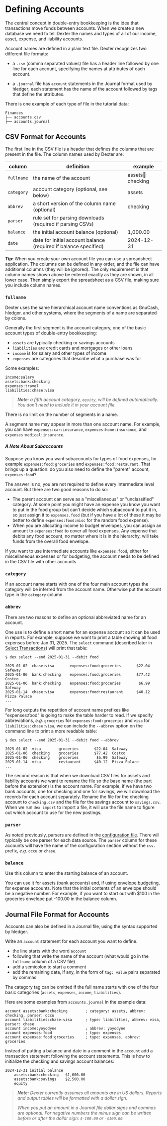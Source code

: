 # Defining Accounts

The central concept in double-entry bookkeeping is the idea that transactions move funds between accounts.
When we create a new database we need to tell Dexter the names and types of all of our income, asset, expense, and liability accounts.

Account names are defined in a plain text file.
Dexter recognizes two different file formats:

* a `.csv` (comma separated values) file has a header line followed by one line for each account, specifying the names at attributes of each account.

* a `.journal` file has `account` statements in the Journal format used by hledger; each statement has the name of the account followed by tags that define the attributes.

There is one example of each type of file in the tutorial data:
```plain
Finances
├── accounts.csv
├── accounts.journal
```

## CSV Format for Accounts

The first line in the CSV file is a header that defines the columns that are present in the file.
The column names used by Dexter are:

| column | definition | example |
| --- | --- | --- |
| `fullname` | the name of the account | assets:bank:checking |
| `category` | account category (optional, see below) | assets |
| `abbrev` | a short version of the column name (optional) | checking |
| `parser` | rule set for parsing downloads (required if parsing CSVs) |
| `balance` | the initial account balance (optional) | 1,000.00 |
| `date` | date for initial account balance (required if balance specified) | 2024-12-31 |

**Tip:** When you create your own account file you can use a spreadsheet application.
The columns can be defined in any order, and the file can have additional columns (they will be ignored).
The only requirement is that column names shown above be entered exactly as they are shown, in all lower case.
Then simply export the spreadsheet as a CSV file, making sure you include column names.

### `fullname`

Dexter uses the same hierarchical account name conventions as GnuCash, hledger, and other systems, where
the segments of a name are separated by colons.

Generally the first segment is the account category, one of the basic account types of double-entry bookkeeping:

* `assets` are typically checking or savings accounts
* `liabilities` are credit cards and mortgages or other loans
* `income` is for salary and other types of income
* `expenses` are categories that describe what a purchase was for

Some examples:
```plain
income:salary
assets:bank:checking
expenses:travel
liabilities:chase:visa
```

> _**Note**: a fifth account category, `equity`, will be defined automatically.  You don't need to include it in your account file._

There is no limit on the number of segments in a name.

A segment name may appear in more than one account name.
For example, you can have `expenses:car:insurance`, `expenses:home:insurance`, and `expenses:medical:insurance`.

##### A Note About Subaccounts

Suppose you know you want subaccounts for types of food expenses, for example `expenses:food:groceries` and `expenses:food:restaurant`.
That brings up a question:  do you also need to define the "parent" account, `expenses:food`?

The answer is no, you are not required to define every intermediate level account.
But there are two good reasons to do so:

* The parent account can serve as a "miscellaneous" or "unclassified" category.  At some point you might have an expense you know you want to put in the food group but can't decide which subaccount to put it in, so just assign it to `expenses.food` (but if you have a lot of these it may be better to define `expenses:food:misc` for the random food expense).
* When you are allocating income to budget envelopes, you can assign an amount to `expenses:food` to cover all food expenses.  Any expense that debits any food account, no matter where it is in the hierarchy, will take funds from the overall food envelope.

If you want to use intermediate accounts like `expenses:food`, either for miscellaneous expenses or for budgeting, the account needs to be defined in the CSV file with other accounts.

### `category`

If an account name starts with one of the four main account types the category will be inferred from the account name.
Otherwise put the account type in the `category` column.

### `abbrev`

There are two reasons to define an optional abbreviated name for an account.

One use is to define a short name for an expense account so it can be used in reports.
For example, suppose we want to print a table showing all food expenses before Jan 31, 2025.
The `select` command (described later in [Select Transactions](dex_select.md)) will print that table:
```plain
$ dex select --end 2025-01-31 --debit food

2025-01-02  chase:visa       expenses:food:groceries       $22.04  Safeway
2025-01-06  bank:checking    expenses:food:groceries       $77.42  Costco
2025-01-06  bank:checking    expenses:food:groceries        $6.99  Safeway
2025-01-14  chase:visa       expenses:food:restaurant      $40.12  Pizza Palace
...
```

For long outputs the repetition of account name prefixes like "expenses:food" is going to make the table harder to read.
If we specify abbreviations, _e.g._ `groceries` for `expenses:food:groceries` and `visa` for `liabilities:chase:visa`, we can include the `--abbrev` option on the command line to print a more readable table:
```plain
$ dex select --end 2025-01-31 --debit food --abbrev

2025-01-02  visa        groceries       $22.04  Safeway
2025-01-06  checking    groceries       $77.42  Costco
2025-01-06  checking    groceries        $6.99  Safeway
2025-01-14  visa        restaurant      $40.12  Pizza Palace
...
```

The second reason is that when we download CSV files for assets and liability accounts we want to rename the file so the base name (the part before the extension) is the account name.
For example, if we have two bank accounts, one for checking and one for savings, we will download the records for each account separately.
Rename the file for the checking account to `checking.csv` and the file for the savings account to `savings.csv`.
When we run `dex import` to import a file, it will use the file name to figure out which account to use for the new postings.


### `parser`

As noted previously, parsers are defined in the [configuration file](dex_config.md).
There will typically be one parser for each data source.
The `parser` column for these accounts will have the name of the configuration section without the `csv.` prefix, _e.g._ `occu` or `chase`.

### `balance`

Use this column to enter the starting balance of an account.

You can use it for assets (bank accounts) and, if using [envelope budgeting](envelopes_dex.md), for expense accounts.
Note that the initial contents of an envelope should be a negative number.
For example, if you want to start out with $100 in the groceries envelope put -100.00 in the balance column.

## Journal File Format for Accounts

Accounts can also be defined in a Journal file, using the syntax supported by hledger.

Write an `account` statement for each account you want to define.

* the line starts with the word `account`
* following that write the name of the account (what would go in the `fullname` column of a CSV file)
* add a semicolon to start a comment
* add the remaining data, if any, in the form of `tag: value` pairs separated by commas

The category tag can be omitted if the full name starts with one of the four basic categories (`assets`, `expenses`, `income`, `liabilities`).

Here are some examples from `accounts.journal` in the example data:

```plain
account assets:bank:checking        ; category: assets, abbrev: checking, parser: occu
account liabilities:chase:visa      ; type: liabilities, abbrev: visa, parser: chase
account income:yoyodyne             ; abbrev: yoyodyne
account expenses:food               ; type: expenses
account expenses:food:groceries     ; type: expenses, abbrev: groceries
```

Instead of putting a balance and date in a comment in the `account` add a transaction statement following the account statements.
This is how to initialize the checking and savings account balances:
```plain
2024-12-31 initial balance
    assets:bank:checking   $1,000.00
    assets:bank:savings    $2,500.00
    equity
```

> _**Note**:  Dexter currently assumes all amounts are in US dollars.  Reports and output tables will be formatted with a dollar sign._
>
> _When you put an amount in a Journal file dollar signs and commas are optional.  For negative numbers the minus sign can be written before or after the dollar sign:  `$-100.00` or `-$100.00`._
